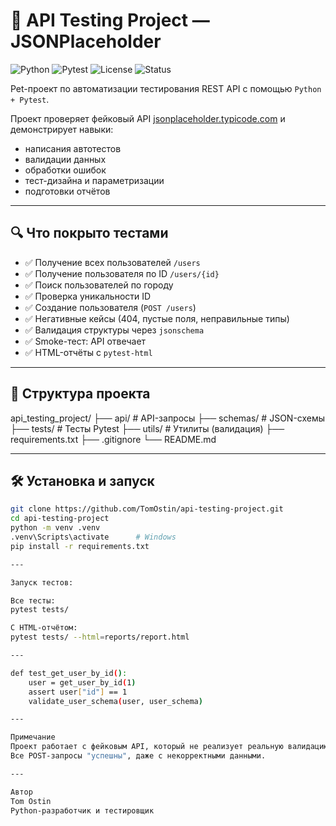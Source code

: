 # 🧪 API Testing Project — JSONPlaceholder

![Python](https://img.shields.io/badge/python-3.10+-blue?logo=python)
![Pytest](https://img.shields.io/badge/tested_with-pytest-green?logo=pytest)
![License](https://img.shields.io/badge/license-MIT-green)
![Status](https://img.shields.io/badge/status-active-brightgreen)

Pet-проект по автоматизации тестирования REST API с помощью `Python + Pytest`.

Проект проверяет фейковый API [jsonplaceholder.typicode.com](https://jsonplaceholder.typicode.com) и демонстрирует навыки:
- написания автотестов
- валидации данных
- обработки ошибок
- тест-дизайна и параметризации
- подготовки отчётов

---

## 🔍 Что покрыто тестами

- ✅ Получение всех пользователей `/users`
- ✅ Получение пользователя по ID `/users/{id}`
- ✅ Поиск пользователей по городу
- ✅ Проверка уникальности ID
- ✅ Создание пользователя (`POST /users`)
- ✅ Негативные кейсы (404, пустые поля, неправильные типы)
- ✅ Валидация структуры через `jsonschema`
- ✅ Smoke-тест: API отвечает
- ✅ HTML-отчёты с `pytest-html`

---

## 📁 Структура проекта

api_testing_project/
├── api/ # API-запросы
├── schemas/ # JSON-схемы
├── tests/ # Тесты Pytest
├── utils/ # Утилиты (валидация)
├── requirements.txt
├── .gitignore
└── README.md


---

## 🛠 Установка и запуск

```bash
git clone https://github.com/TomOstin/api-testing-project.git
cd api-testing-project
python -m venv .venv
.venv\Scripts\activate      # Windows
pip install -r requirements.txt

---

Запуск тестов:

Все тесты:
pytest tests/

С HTML-отчётом:
pytest tests/ --html=reports/report.html

---

def test_get_user_by_id():
    user = get_user_by_id(1)
    assert user["id"] == 1
    validate_user_schema(user, user_schema)

---

Примечание
Проект работает с фейковым API, который не реализует реальную валидацию.
Все POST-запросы "успешны", даже с некорректными данными.

---

Автор
Tom Ostin
Python-разработчик и тестировщик
